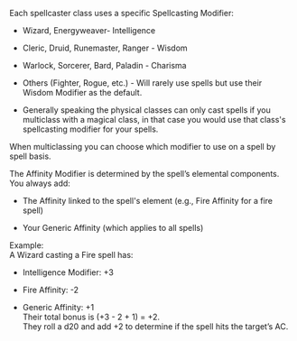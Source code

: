 Each spellcaster class uses a specific Spellcasting Modifier:

- Wizard, Energyweaver- Intelligence
    
- Cleric, Druid, Runemaster, Ranger - Wisdom
    
- Warlock, Sorcerer, Bard, Paladin - Charisma
    
- Others (Fighter, Rogue, etc.) - Will rarely use spells but use their Wisdom Modifier as the default.
    

- Generally speaking the physical classes can only cast spells if you multiclass with a magical class, in that case you would use that class's spellcasting modifier for your spells.
    

When multiclassing you can choose which modifier to use on a spell by spell basis. 

The Affinity Modifier is determined by the spell’s elemental components. You always add:

- The Affinity linked to the spell's element (e.g., Fire Affinity for a fire spell)
    
- Your Generic Affinity (which applies to all spells)
    

Example:  
A Wizard casting a Fire spell has:

- Intelligence Modifier: +3
    
- Fire Affinity: -2
    
- Generic Affinity: +1  
    Their total bonus is (+3 - 2 + 1) = +2.  
    They roll a d20 and add +2 to determine if the spell hits the target’s AC.